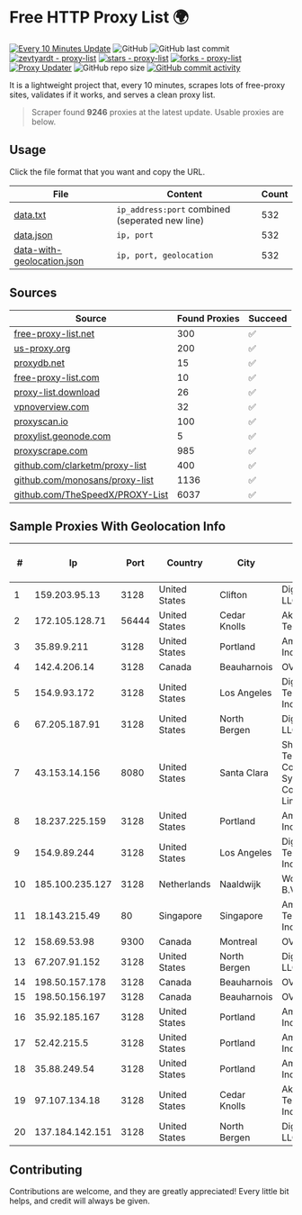 
# Free HTTP Proxy List 🌍

[![Every 10 Minutes Update](https://github.com/mertguvencli/http-proxy-list/actions/workflows/main.yml/badge.svg?branch=main)](https://github.com/mertguvencli/http-proxy-list/actions/workflows/main.yml)
![GitHub](https://img.shields.io/github/license/mertguvencli/http-proxy-list)
![GitHub last commit](https://img.shields.io/github/last-commit/mertguvencli/http-proxy-list)
[![zevtyardt - proxy-list](https://img.shields.io/static/v1?label=zevtyardt&message=proxy-list&color=blue&logo=github)](https://github.com/zevtyardt/proxy-list "Go to GitHub repo")
[![stars - proxy-list](https://img.shields.io/github/stars/zevtyardt/proxy-list?style=social)](https://github.com/zevtyardt/proxy-list)
[![forks - proxy-list](https://img.shields.io/github/forks/zevtyardt/proxy-list?style=social)](https://github.com/zevtyardt/proxy-list)
[![Proxy Updater](https://github.com/zevtyardt/proxy-list/workflows/Proxy%20Updater/badge.svg)](https://github.com/zevtyardt/proxy-list/actions?query=workflow:"Proxy+Updater")
![GitHub repo size](https://img.shields.io/github/repo-size/zevtyardt/proxy-list)
[![GitHub commit activity](https://img.shields.io/github/commit-activity/m/zevtyardt/proxy-list?logo=commits)](https://github.com/zevtyardt/proxy-list/commits/main)

It is a lightweight project that, every 10 minutes, scrapes lots of free-proxy sites, validates if it works, and serves a clean proxy list.

> Scraper found **9246** proxies at the latest update. Usable proxies are below.

## Usage

Click the file format that you want and copy the URL.

|File|Content|Count|
|----|-------|-----|
|[data.txt](https://raw.githubusercontent.com/mertguvencli/http-proxy-list/main/proxy-list/data.txt)|`ip_address:port` combined (seperated new line)|532|
|[data.json](https://raw.githubusercontent.com/mertguvencli/http-proxy-list/main/proxy-list/data.json)|`ip, port`|532|
|[data-with-geolocation.json](https://raw.githubusercontent.com/mertguvencli/http-proxy-list/main/proxy-list/data-with-geolocation.json)|`ip, port, geolocation`|532|

## Sources

|Source|Found Proxies|Succeed|
|------|-------------|-------|
|[free-proxy-list.net](https://free-proxy-list.net)|300|✅|
|[us-proxy.org](https://www.us-proxy.org)|200|✅|
|[proxydb.net](http://proxydb.net)|15|✅|
|[free-proxy-list.com](https://free-proxy-list.com/?page=&port=&type%5B%5D=http&type%5B%5D=https&up_time=0&search=Search)|10|✅|
|[proxy-list.download](https://www.proxy-list.download/HTTP)|26|✅|
|[vpnoverview.com](https://vpnoverview.com/privacy/anonymous-browsing/free-proxy-servers)|32|✅|
|[proxyscan.io](https://www.proxyscan.io)|100|✅|
|[proxylist.geonode.com](https://proxylist.geonode.com/api/proxy-list?limit=300&page=1&sort_by=lastChecked&sort_type=desc&protocols=http,https)|5|✅|
|[proxyscrape.com](https://api.proxyscrape.com/v2/?request=displayproxies&protocol=http&timeout=10000&country=all&ssl=all&anonymity=all)|985|✅|
|[github.com/clarketm/proxy-list](https://raw.githubusercontent.com/clarketm/proxy-list/master/proxy-list-raw.txt)|400|✅|
|[github.com/monosans/proxy-list](https://raw.githubusercontent.com/monosans/proxy-list/main/proxies/http.txt)|1136|✅|
|[github.com/TheSpeedX/PROXY-List](https://raw.githubusercontent.com/TheSpeedX/PROXY-List/master/http.txt)|6037|✅|


## Sample Proxies With Geolocation Info

|#|Ip|Port|Country|City|Internet Service Provider|
|-|--|----|-------|----|-------------------------|
|1|159.203.95.13|3128|United States|Clifton|DigitalOcean, LLC|
|2|172.105.128.71|56444|United States|Cedar Knolls|Akamai Technologies|
|3|35.89.9.211|3128|United States|Portland|Amazon.com, Inc.|
|4|142.4.206.14|3128|Canada|Beauharnois|OVH SAS|
|5|154.9.93.172|3128|United States|Los Angeles|Digitalsystem Technology Inc.|
|6|67.205.187.91|3128|United States|North Bergen|DigitalOcean, LLC|
|7|43.153.14.156|8080|United States|Santa Clara|Shenzhen Tencent Computer Systems Company Limited|
|8|18.237.225.159|3128|United States|Portland|Amazon.com, Inc.|
|9|154.9.89.244|3128|United States|Los Angeles|Digitalsystem Technology Inc.|
|10|185.100.235.127|3128|Netherlands|Naaldwijk|WorldStream B.V.|
|11|18.143.215.49|80|Singapore|Singapore|Amazon Technologies Inc.|
|12|158.69.53.98|9300|Canada|Montreal|OVH SAS|
|13|67.207.91.152|3128|United States|North Bergen|DigitalOcean, LLC|
|14|198.50.157.178|3128|Canada|Beauharnois|OVH SAS|
|15|198.50.156.197|3128|Canada|Beauharnois|OVH SAS|
|16|35.92.185.167|3128|United States|Portland|Amazon.com, Inc.|
|17|52.42.215.5|3128|United States|Portland|Amazon.com, Inc.|
|18|35.88.249.54|3128|United States|Portland|Amazon.com, Inc.|
|19|97.107.134.18|3128|United States|Cedar Knolls|Akamai Technologies, Inc.|
|20|137.184.142.151|3128|United States|North Bergen|DigitalOcean, LLC|



## Contributing

Contributions are welcome, and they are greatly appreciated! Every
little bit helps, and credit will always be given.

